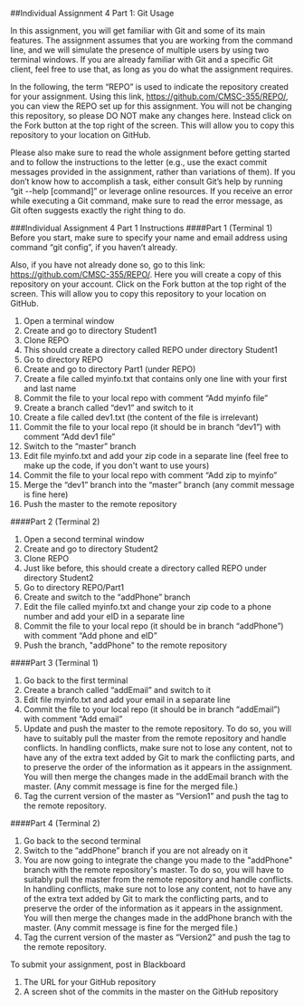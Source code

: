 ##Individual Assignment 4 Part 1: Git Usage

In this assignment, you will get familiar with Git and some of its main features. The assignment assumes that you are working from the command line, and we will simulate the presence of multiple users by using two terminal windows. If you are already familiar with Git and a specific Git client, feel free to use that, as long as you do what the assignment requires.

In the following, the term “REPO” is used to indicate the repository created for your assignment. Using this link, https://github.com/CMSC-355/REPO/, you can view the REPO set up for this assignment. You will not be changing this repository, so please DO NOT make any changes here.  Instead click on the Fork button at the top right of the screen.  This will allow you to copy this repository to your location on GitHub.

Please also make sure to read the whole assignment before getting started and to follow the instructions to the letter (e.g., use the exact commit messages provided in the assignment, rather than variations of them). If you don’t know how to accomplish a task, either consult Git’s help by running “git --help [command]” or leverage online resources. If you receive an error while executing a Git command, make sure to read the error message, as Git often suggests exactly the right thing to do.
  
###Individual Assignment 4 Part 1 Instructions
####Part 1 (Terminal 1)
Before you start, make sure to specify your name and email address using command “git config”, if you haven’t already. 

Also, if you have not already done so, go to this link: https://github.com/CMSC-355/REPO/.  Here you will create a copy of this repository on your account. Click on the Fork button at the top right of the screen.  This will allow you to copy this repository to your location on GitHub.


1. Open a terminal window
2. Create and go to directory Student1
3.	Clone REPO
4.	This should create a directory called REPO under directory Student1
5.	Go to directory REPO 
6.	Create and go to directory Part1 (under REPO)
7.	Create a file called myinfo.txt that contains only one line with your first and last name
8.	Commit the file to your local repo with comment “Add myinfo file”
9.	Create a branch called “dev1” and switch to it
10.	Create a file called dev1.txt (the content of the file is irrelevant)
11.	Commit the file to your local repo (it should be in branch “dev1”) with comment “Add dev1 file”
12.	Switch to the “master” branch
13.	Edit file myinfo.txt and add your zip code in a separate line (feel free to make up the code, if you don't want to use yours)
14.	Commit the file to your local repo with comment “Add zip to myinfo”
15.	Merge the “dev1” branch into the “master” branch (any commit message is fine here)
16.	Push the master to the remote repository

####Part 2 (Terminal 2)
1.	Open a second terminal window
2.	Create and go to directory Student2
3.	Clone REPO
4.	Just like before, this should create a directory called REPO under directory Student2
5.	Go to directory REPO/Part1
6.	Create and switch to the “addPhone” branch
7.	Edit the file called myinfo.txt and change your zip code to a phone number and add your eID in a separate line
8.	Commit the file to your local repo (it should be in branch “addPhone”) with comment “Add phone and eID”
9.	Push the branch, "addPhone" to the remote repository

####Part 3 (Terminal 1)
1.	Go back to the first terminal
2.	Create a branch called “addEmail” and switch to it
3.	Edit file myinfo.txt and add your email in a separate line 
4.	Commit the file to your local repo (it should be in branch “addEmail”) with comment “Add email”
5.	Update and push the master to the remote repository. To do so, you will have to suitably pull the master from the remote repository and handle conflicts. In handling conflicts, make sure not to lose any content, not to have any of the extra text added by Git to mark the conflicting parts, and to preserve the order of the information as it appears in the assignment.  You will then merge the changes made in the addEmail branch with the master. (Any commit message is fine for the merged file.)
6.	Tag the current version of the master as “Version1” and push the tag to the remote repository.

####Part 4 (Terminal 2)
1.	Go back to the second terminal
2.	Switch to the “addPhone” branch if you are not already on it
3.	You are now going to integrate the change you made to the "addPhone" branch with the remote repository's master. To do so, you will have to suitably pull the master from the remote repository and handle conflicts. In handling conflicts, make sure not to lose any content, not to have any of the extra text added by Git to mark the conflicting parts, and to preserve the order of the information as it appears in the assignment.  You will then merge the changes made in the addPhone branch with the master. (Any commit message is fine for the merged file.)
4.	Tag the current version of the master as “Version2” and push the tag to the remote repository.

To submit your assignment, post in Blackboard 
1.  The URL for your GitHub repository
2.  A screen shot of the commits in the master on the GitHub repository
